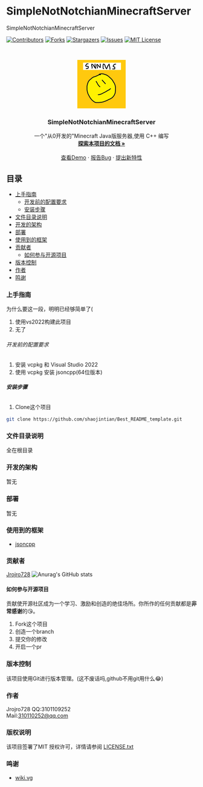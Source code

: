 

# SimpleNotNotchianMinecraftServer

SimpleNotNotchianMinecraftServer

<!-- PROJECT SHIELDS -->

[![Contributors][contributors-shield]][contributors-url]
[![Forks][forks-shield]][forks-url]
[![Stargazers][stars-shield]][stars-url]
[![Issues][issues-shield]][issues-url]
[![MIT License][license-shield]][license-url]

<!-- PROJECT LOGO -->
<br />

<p align="center">
  <a href="https://github.com/shaojintian/Best_README_template/">
    <img src="image/SimpleNotNotchianMinecraftServer.png" alt="Logo" width="128" height="128">
  </a>

  <h3 align="center">SimpleNotNotchianMinecraftServer</h3>
  <p align="center">
    一个"从0开发的"Minecraft Java版服务器,使用 C++ 编写
    <br />
    <a href="https://github.com/Jrojro728/SimpleNotNotchianMinecraftServer"><strong>探索本项目的文档 »</strong></a>
    <br />
    <br />
    <a href="https://github.com/Jrojro728/SimpleNotNotchianMinecraftServer/releases">查看Demo</a>
    ·
    <a href="https://github.com/Jrojro728/SimpleNotNotchianMinecraftServer/issues">报告Bug</a>
    ·
    <a href="https://github.com/Jrojro728/SimpleNotNotchianMinecraftServer/issues">提出新特性</a>
  </p>

</p>

 
## 目录

- [上手指南](#上手指南)
  - [开发前的配置要求](#开发前的配置要求)
  - [安装步骤](#安装步骤)
- [文件目录说明](#文件目录说明)
- [开发的架构](#开发的架构)
- [部署](#部署)
- [使用到的框架](#使用到的框架)
- [贡献者](#贡献者)
  - [如何参与开源项目](#如何参与开源项目)
- [版本控制](#版本控制)
- [作者](#作者)
- [鸣谢](#鸣谢)

### 上手指南

为什么要这一段，明明已经够简单了(

1. 使用vs2022构建此项目
2. 无了

###### 开发前的配置要求

1. 安装 vcpkg 和 Visual Studio 2022
2. 使用 vcpkg 安装 jsoncpp(64位版本)

###### **安装步骤**

1. Clone这个项目

```sh
git clone https://github.com/shaojintian/Best_README_template.git
```

### 文件目录说明

全在根目录

### 开发的架构 

暂无

### 部署

暂无

### 使用到的框架

- [jsoncpp](https://github.com/open-source-parsers/jsoncpp)

### 贡献者

 [Jrojro728](https://github.com/Jrojro728)
![Anurag's GitHub stats](https://github-readme-stats.vercel.app/api?username=Jrojro728&count_private=true)

#### 如何参与开源项目

贡献使开源社区成为一个学习、激励和创造的绝佳场所。你所作的任何贡献都是**非常感谢**的😘。


1. Fork这个项目
2. 创造一个branch
3. 提交你的修改
4. 开启一个pr

### 版本控制

该项目使用Git进行版本管理。(这不废话吗,github不用git用什么😂)

### 作者

Jrojro728
QQ:3101109252  
Mail:310110252@qq.com

### 版权说明

该项目签署了MIT 授权许可，详情请参阅 [LICENSE.txt](https://github.com/Jrojro728/SimpleNotNotchianMinecraftServer/blob/master/LICENSE.txt)

### 鸣谢

- [wiki.vg](wiki.vg)

<!-- links -->
[your-project-path]:Jrojro728/SimpleNotNotchianMinecraftServer
[contributors-shield]: https://img.shields.io/github/contributors/Jrojro728/SimpleNotNotchianMinecraftServer.svg?style=flat-square
[contributors-url]: https://github.com/Jrojro728/SimpleNotNotchianMinecraftServer/graphs/contributors
[forks-shield]: https://img.shields.io/github/forks/Jrojro728/SimpleNotNotchianMinecraftServer.svg?style=flat-square
[forks-url]: https://github.com/Jrojro728/SimpleNotNotchianMinecraftServer/network/members
[stars-shield]: https://img.shields.io/github/stars/Jrojro728/SimpleNotNotchianMinecraftServer.svg?style=flat-square
[stars-url]: https://github.com/Jrojro728/SimpleNotNotchianMinecraftServer/stargazers
[issues-shield]: https://img.shields.io/github/issues/Jrojro728/SimpleNotNotchianMinecraftServer.svg?style=flat-square
[issues-url]: https://img.shields.io/github/issues/Jrojro728/SimpleNotNotchianMinecraftServer.svg
[license-shield]: https://img.shields.io/github/license/Jrojro728/SimpleNotNotchianMinecraftServer.svg?style=flat-square
[license-url]: https://github.com/Jrojro728/SimpleNotNotchianMinecraftServer/blob/master/LICENSE.txt
